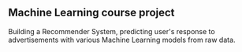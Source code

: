 ## Machine Learning course project  
Building a Recommender System, predicting user's response to advertisements with various Machine Learning models from raw data.
